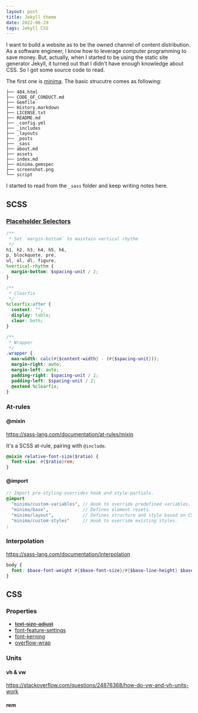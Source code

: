 ```yaml
---
layout: post
title: Jekyll theme
date: 2022-06-29
tags: Jekyll CSS
---
```


I want to build a website as to be the owned channel of content distribution.
As a software engineer, I know how to leverage computer programming to save money.
But, actually, when I started to be using the static site generator Jekyll, it turned out that I didn't have enough knowledge about CSS.
So I got some source code to read.

The first one is [minima](https://github.com/jekyll/minima).
The basic strucutre comes as following:

```
├── 404.html
├── CODE_OF_CONDUCT.md
├── Gemfile
├── History.markdown
├── LICENSE.txt
├── README.md
├── _config.yml
├── _includes
├── _layouts
├── _posts
├── _sass
├── about.md
├── assets
├── index.md
├── minima.gemspec
├── screenshot.png
└── script
```

I started to read from the `_sass` folder and keep writing notes here.

## SCSS

### [Placeholder Selectors](https://sass-lang.com/documentation/style-rules/placeholder-selectors)

```scss
/**
 * Set `margin-bottom` to maintain vertical rhythm
 */
h1, h2, h3, h4, h5, h6,
p, blockquote, pre,
ul, ol, dl, figure,
%vertical-rhythm {
  margin-bottom: $spacing-unit / 2;
}
```

```scss
/**
 * Clearfix
 */
%clearfix:after {
  content: "";
  display: table;
  clear: both;
}

/**
 * Wrapper
 */
.wrapper {
  max-width: calc(#{$content-width} - (#{$spacing-unit}));
  margin-right: auto;
  margin-left: auto;
  padding-right: $spacing-unit / 2;
  padding-left: $spacing-unit / 2;
  @extend %clearfix;
}
```

### At-rules

#### @mixin
https://sass-lang.com/documentation/at-rules/mixin

It's a SCSS at-rule, pairing with `@include`.

```scss
@mixin relative-font-size($ratio) {
  font-size: #{$ratio}rem;
}
```

#### @import
```scss
// Import pre-styling-overrides hook and style-partials.
@import
  "minima/custom-variables", // Hook to override predefined variables.
  "minima/base",             // Defines element resets.
  "minima/layout",           // Defines structure and style based on CSS selectors.
  "minima/custom-styles"     // Hook to override existing styles.
;
```

### Interpolation

https://sass-lang.com/documentation/interpolation

```scss
body {
  font: $base-font-weight #{$base-font-size}/#{$base-line-height} $base-font-family;
}
```

## CSS

### Properties

* ~~[text-size-adjust](https://developer.mozilla.org/en-US/docs/Web/CSS/text-size-adjust)~~
* [font-feature-settings](https://developer.mozilla.org/en-US/docs/Web/CSS/font-feature-settings)
* [font-kerning](https://developer.mozilla.org/en-US/docs/Web/CSS/font-kerning)
* [overflow-wrap](https://developer.mozilla.org/en-US/docs/Web/CSS/overflow-wrap)

### Units

#### vh & vw
https://stackoverflow.com/questions/24876368/how-do-vw-and-vh-units-work

#### rem




